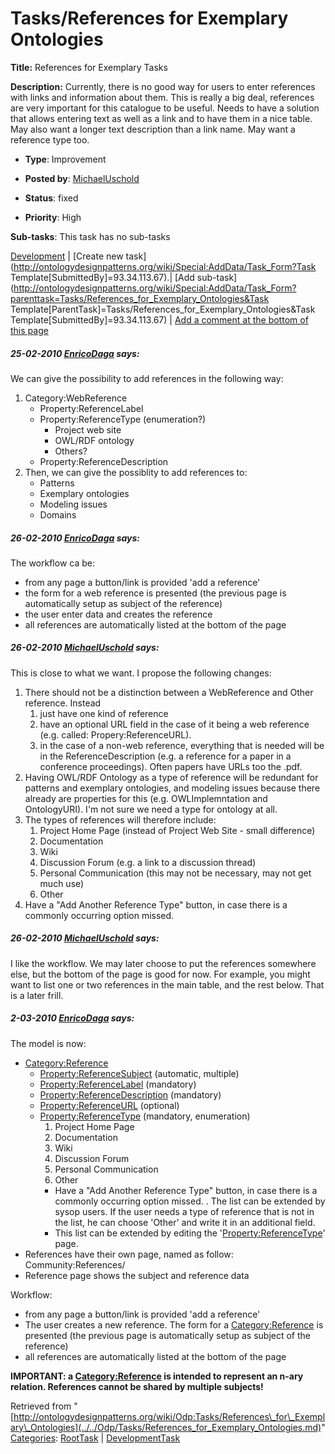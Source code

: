 #  Tasks/References for Exemplary Ontologies


__Title:__ References for Exemplary Tasks


__Description:__ Currently, there is no good way for users to enter references with links and information about them. This is really a big deal, references are very important for this catalogue to be useful. Needs to have a solution that allows entering text as well as a link and to have them in a nice table. May also want a longer text description than a link name. May want a reference type too. 


  





* __Type__: Improvement
* __Posted by__: [MichaelUschold](../../User/MichaelUschold.md "User:MichaelUschold")
* __Status__: fixed


* __Priority__: High




__Sub-tasks__:
This task has no sub-tasks




[Development](../../Odp/Development.md "Odp:Development") | [Create new task](http://ontologydesignpatterns.org/wiki/Special:AddData/Task_Form?Task Template[SubmittedBy]=93.34.113.67).| [Add sub-task](http://ontologydesignpatterns.org/wiki/Special:AddData/Task_Form?parenttask=Tasks/References_for_Exemplary_Ontologies&Task Template[ParentTask]=Tasks/References_for_Exemplary_Ontologies&Task Template[SubmittedBy]=93.34.113.67) | [Add a comment at the bottom of this page](../index.php@title=Odp%253AAdd_comment&target=Odp%253ATasks%252F../../Odp/Tasks/References_for_Exemplary_Ontologies.md#New_comment "http://ontologydesignpatterns.org/wiki/index.php?title=Odp:Add_comment&target=Odp:Tasks/References_for_Exemplary_Ontologies#New_comment")
#####  25-02-2010 [EnricoDaga](../../User/EnricoDaga.md "User:EnricoDaga") says:


We can give the possibility to add references in the following way:



1. Category:WebReference
	* Property:ReferenceLabel
	* Property:ReferenceType (enumeration?)
		+ Project web site
		+ OWL/RDF ontology
		+ Others?
	* Property:ReferenceDescription
2. Then, we can give the possiblity to add references to:
	* Patterns
	* Exemplary ontologies
	* Modeling issues
	* Domains


#####  26-02-2010 [EnricoDaga](../../User/EnricoDaga.md "User:EnricoDaga") says:


The workflow ca be:



* from any page a button/link is provided 'add a reference'
* the form for a web reference is presented (the previous page is automatically setup as subject of the reference)
* the user enter data and creates the reference
* all references are automatically listed at the bottom of the page


#####  26-02-2010 [MichaelUschold](../../User/MichaelUschold.md "User:MichaelUschold") says:


This is close to what we want. I propose the following changes:



1. There should not be a distinction between a WebReference and Other reference. Instead
	1. just have one kind of reference
	2. have an optional URL field in the case of it being a web reference (e.g. called: Propery:ReferenceURL).
	3. in the case of a non-web reference, everything that is needed will be in the ReferenceDescription (e.g. a reference for a paper in a conference proceedings). Often papers have URLs too the .pdf.
2. Having OWL/RDF Ontology as a type of reference will be redundant for patterns and exemplary ontologies, and modeling issues because there already are properties for this (e.g. OWLImplemntation and OntologyURI). I'm not sure we need a type for ontology at all.
3. The types of references will therefore include:
	1. Project Home Page (instead of Project Web Site - small difference)
	2. Documentation
	3. Wiki
	4. Discussion Forum (e.g. a link to a discussion thread)
	5. Personal Communication (this may not be necessary, may not get much use)
	6. Other
4. Have a "Add Another Reference Type" button, in case there is a commonly occurring option missed.


#####  26-02-2010 [MichaelUschold](../../User/MichaelUschold.md "User:MichaelUschold") says:


I like the workflow. We may later choose to put the references somewhere else, but the bottom of the page is good for now. For example, you might want to list one or two references in the main table, and the rest below. That is a later frill.


  




#####  2-03-2010 [EnricoDaga](../../User/EnricoDaga.md "User:EnricoDaga") says:


The model is now:



* [Category:Reference](../../Category/Reference.md "Category:Reference")
	+ [Property:ReferenceSubject](../../Property/ReferenceSubject.md "Property:ReferenceSubject") (automatic, multiple)
	+ [Property:ReferenceLabel](../../Property/ReferenceLabel.md "Property:ReferenceLabel") (mandatory)
	+ [Property:ReferenceDescription](../../Property/ReferenceDescription.md "Property:ReferenceDescription") (mandatory)
	+ [Property:ReferenceURL](../../Property/ReferenceURL.md "Property:ReferenceURL") (optional)
	+ [Property:ReferenceType](../../Property/ReferenceType.md "Property:ReferenceType") (mandatory, enumeration)
		1. Project Home Page
		2. Documentation
		3. Wiki
		4. Discussion Forum
		5. Personal Communication
		6. Other
		- Have a "Add Another Reference Type" button, in case there is a commonly occurring option missed. . The list can be extended by sysop users. If the user needs a type of reference that is not in the list, he can choose 'Other' and write it in an additional field.
		- This list can be extended by editing the '[Property:ReferenceType](../../Property/ReferenceType.md "Property:ReferenceType")' page.
* References have their own page, named as follow: Community:References/<ReferenceLabel>
* Reference page shows the subject and reference data


Workflow:



* from any page a button/link is provided 'add a reference'
* The user creates a new reference. The form for a [Category:Reference](../../Category/Reference.md "Category:Reference") is presented (the previous page is automatically setup as subject of the reference)
* all references are automatically listed at the bottom of the page


__IMPORTANT: a [Category:Reference](../../Category/Reference.md "Category:Reference") is intended to represent an n-ary relation. References cannot be shared by multiple subjects!__


  






Retrieved from "[http://ontologydesignpatterns.org/wiki/Odp:Tasks/References\_for\_Exemplary\_Ontologies](../../Odp/Tasks/References_for_Exemplary_Ontologies.md)"
 [Categories](http://ontologydesignpatterns.org/wiki/Special:Categories "Special:Categories"): [RootTask](../../Category/RootTask.md "Category:RootTask") | [DevelopmentTask](../../Category/DevelopmentTask.md "Category:DevelopmentTask")